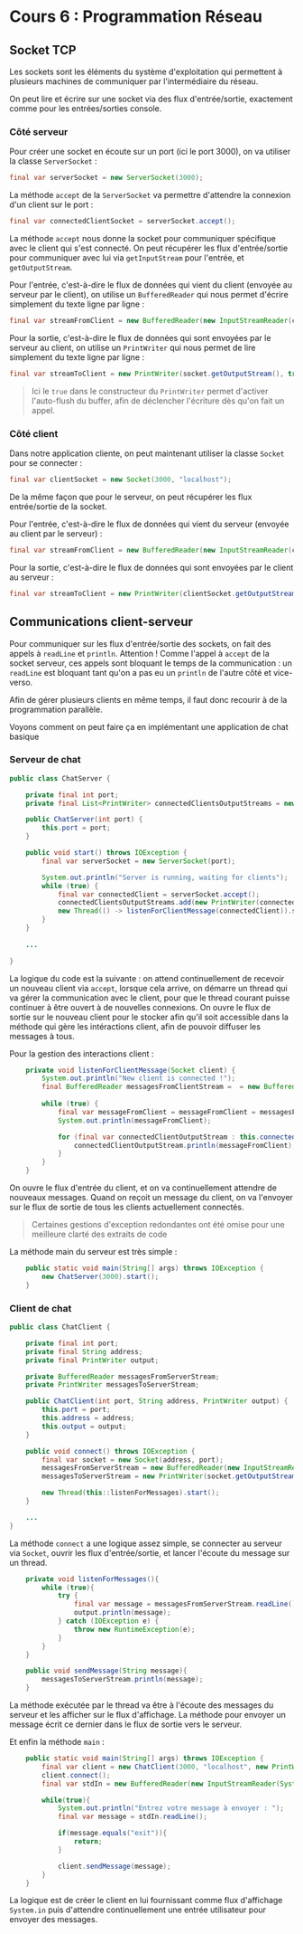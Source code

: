# Cours 6 : Programmation Réseau

## Socket TCP

Les sockets sont les éléments du système d'exploitation qui permettent à plusieurs machines de communiquer par l'intermédiaire du réseau.

On peut lire et écrire sur une socket via des flux d'entrée/sortie, exactement comme pour les entrées/sorties console.

### Côté serveur

Pour créer une socket en écoute sur un port (ici le port 3000), on va utiliser la classe `ServerSocket` : 

```Java
final var serverSocket = new ServerSocket(3000);
```

La méthode `accept` de la `ServerSocket` va permettre d'attendre la connexion d'un client sur le port : 

```Java
final var connectedClientSocket = serverSocket.accept();
```

La méthode `accept` nous donne la socket pour communiquer spécifique avec le client qui s'est connecté. On peut récupérer les flux d'entrée/sortie pour communiquer avec lui via `getInputStream` pour l'entrée, et `getOutputStream`.

Pour l'entrée, c'est-à-dire le flux de données qui vient du client (envoyée au serveur par le client), on utilise un `BufferedReader` qui nous permet d'écrire simplement du texte ligne par ligne : 

```Java
final var streamFromClient = new BufferedReader(new InputStreamReader(connectedClientSocket.getInputStream()));
```

Pour la sortie, c'est-à-dire le flux de données qui sont envoyées par le serveur au client, on utilise un `PrintWriter`  qui nous permet de lire simplement du texte ligne par ligne :

```Java
final var streamToClient = new PrintWriter(socket.getOutputStream(), true);
```

> Ici le `true` dans le constructeur du `PrintWriter` permet d'activer l'auto-flush du buffer, afin de déclencher l'écriture dès qu'on fait un appel.

### Côté client

Dans notre application cliente, on peut maintenant utiliser la classe `Socket` pour se connecter : 

```Java
final var clientSocket = new Socket(3000, "localhost");
```

De la même façon que pour le serveur, on peut récupérer les flux entrée/sortie de la socket.

Pour l'entrée, c'est-à-dire le flux de données qui vient du serveur (envoyée au client par le serveur) :

```Java
final var streamFromClient = new BufferedReader(new InputStreamReader(clientSocket.getInputStream()));
```

Pour la sortie, c'est-à-dire le flux de données qui sont envoyées par le client au serveur :

```Java
final var streamToClient = new PrintWriter(clientSocket.getOutputStream(), true);
```

## Communications client-serveur

Pour communiquer sur les flux d'entrée/sortie des sockets, on fait des appels à `readLine` et `println`. Attention ! Comme l'appel à `accept` de la socket serveur, ces appels sont bloquant le temps de la communication : un `readLine` est bloquant tant qu'on a pas eu un `println` de l'autre côté et vice-verso.

Afin de gérer plusieurs clients en même temps, il faut donc recourir à de la programmation parallèle.

Voyons comment on peut faire ça en implémentant une application de chat basique

### Serveur de chat

```Java
public class ChatServer {

    private final int port;
    private final List<PrintWriter> connectedClientsOutputStreams = new ArrayList<>();

    public ChatServer(int port) {
        this.port = port;
    }

    public void start() throws IOException {
        final var serverSocket = new ServerSocket(port);

        System.out.println("Server is running, waiting for clients");
        while (true) {
            final var connectedClient = serverSocket.accept();
            connectedClientsOutputStreams.add(new PrintWriter(connectedClient.getOutputStream(), true));
            new Thread(() -> listenForClientMessage(connectedClient)).start();
        }
    }
    
    ...

}
```

La logique du code est la suivante : on attend continuellement de recevoir un nouveau client via `accept`, lorsque cela arrive, on démarre un thread qui va gérer la communication avec le client, pour que le thread courant puisse continuer à être ouvert à de nouvelles connexions. On ouvre le flux de sortie sur le nouveau client pour le stocker afin qu'il soit accessible dans la méthode qui gère les intéractions client, afin de pouvoir diffuser les messages à tous.

Pour la gestion des interactions client :

```Java
    private void listenForClientMessage(Socket client) {
        System.out.println("New client is connected !");
        final BufferedReader messagesFromClientStream =  = new BufferedReader(new InputStreamReader(client.getInputStream()));
        
        while (true) {
            final var messageFromClient = messageFromClient = messagesFromClientStream.readLine();
            System.out.println(messageFromClient);

            for (final var connectedClientOutputStream : this.connectedClientsOutputStreams) {
                connectedClientOutputStream.println(messageFromClient);
            }
        }
    }
```

On ouvre le flux d'entrée du client, et on va continuellement attendre de nouveaux messages. Quand on reçoit un message du client, on va l'envoyer sur le flux de sortie de tous les clients actuellement connectés.

> Certaines gestions d'exception redondantes ont été omise pour une meilleure clarté des extraits de code

La méthode main du serveur est très simple : 

```Java
    public static void main(String[] args) throws IOException {
        new ChatServer(3000).start();
    }
```

### Client de chat

```Java
public class ChatClient {

    private final int port;
    private final String address;
    private final PrintWriter output;

    private BufferedReader messagesFromServerStream;
    private PrintWriter messagesToServerStream;

    public ChatClient(int port, String address, PrintWriter output) {
        this.port = port;
        this.address = address;
        this.output = output;
    }

    public void connect() throws IOException {
        final var socket = new Socket(address, port);
        messagesFromServerStream = new BufferedReader(new InputStreamReader(socket.getInputStream()));
        messagesToServerStream = new PrintWriter(socket.getOutputStream(), true);

        new Thread(this::listenForMessages).start();
    }

    ...
}
```

La méthode `connect` a une logique assez simple, se connecter au serveur via `Socket`, ouvrir les flux d'entrée/sortie, et lancer l'écoute du message sur un thread.

```Java
    private void listenForMessages(){
        while (true){
            try {
                final var message = messagesFromServerStream.readLine();
                output.println(message);
            } catch (IOException e) {
                throw new RuntimeException(e);
            }
        }
    }

    public void sendMessage(String message){
        messagesToServerStream.println(message);
    }
```

La méthode exécutée par le thread va être à l'écoute des messages du serveur et les afficher sur le flux d'affichage. La méthode pour envoyer un message écrit ce dernier dans le flux de sortie vers le serveur.

Et enfin la méthode `main` : 

```Java
    public static void main(String[] args) throws IOException {
        final var client = new ChatClient(3000, "localhost", new PrintWriter(System.out, true));
        client.connect();
        final var stdIn = new BufferedReader(new InputStreamReader(System.in));

        while(true){
            System.out.println("Entrez votre message à envoyer : ");
            final var message = stdIn.readLine();

            if(message.equals("exit")){
                return;
            }

            client.sendMessage(message);
        }
    }
```

La logique est de créer le client en lui fournissant comme flux d'affichage `System.in` puis d'attendre continuellement une entrée utilisateur pour envoyer des messages.